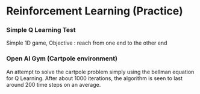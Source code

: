 # Reinforcement Learning (Practice) 

### Simple Q Learning Test

Simple 1D game, Objective : reach from one end to the other end

### Open AI Gym (Cartpole environment)

An attempt to solve the cartpole problem simply using the bellman equation for Q Learning. After about 1000 iterations, the algorithm is seen to last around 200 time steps on an average.
